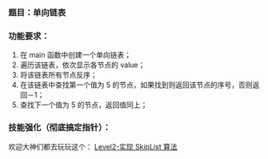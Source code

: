 ### 题目：单向链表

### 功能要求：

1. 在 main 函数中创建一个单向链表；
1. 遍历该链表，依次显示各节点的 value；
1. 将该链表所有节点反序；
1. 在该链表中查找第一个值为 5 的节点，如果找到则返回该节点的序号，否则返回－1；
1. 查找下一个值为 5 的节点，返回值同上；

### 技能强化（彻底搞定指针）：

欢迎大神们都去玩玩这个：
[Level2-实现 SkipList 算法](../../level2/SkipList/Readme.md)